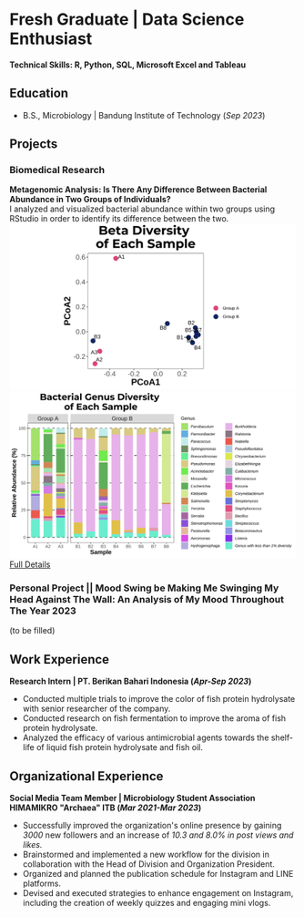 # Fresh Graduate | Data Science Enthusiast

#### Technical Skills: R, Python, SQL, Microsoft Excel and Tableau

## Education	 			        		
- B.S., Microbiology | Bandung Institute of Technology (_Sep 2023_)

## Projects
### Biomedical Research
**Metagenomic Analysis: Is There Any Difference Between Bacterial Abundance in Two Groups of Individuals?**\
I analyzed and visualized bacterial abundance within two groups using RStudio in order to identify its difference between the two.\
![plot](https://github.com/mystogray/mystogray-undergrad-thesis/blob/main/.assets/porto_betadiv.svg) ![plot](https://github.com/mystogray/mystogray-undergrad-thesis/blob/main/.assets/porto_genusabundance.svg)\
[Full Details](https://github.com/mystogray/mystogray-undergrad-thesis)
### Personal Project || **Mood Swing be Making Me Swinging My Head Against The Wall:** An Analysis of My Mood Throughout The Year 2023
(to be filled)

## Work Experience
**Research Intern | PT. Berikan Bahari Indonesia (_Apr-Sep 2023_)**
- Conducted multiple trials to improve the color of fish protein hydrolysate with senior researcher of the company.
- Conducted research on fish fermentation to improve the aroma of fish protein hydrolysate.
- Analyzed the efficacy of various antimicrobial agents towards the shelf-life of liquid fish protein hydrolysate and fish oil.

## Organizational Experience
**Social Media Team Member | Microbiology Student Association HIMAMIKRO "Archaea" ITB (_Mar 2021-Mar 2023_)**
- Successfully improved the organization's online presence by gaining *3000* new followers and an increase of *10.3 and 8.0% in post views and likes.*
- Brainstormed and implemented a new workflow for the division in collaboration with the Head of Division and Organization President.
- Organized and planned the publication schedule for Instagram and LINE platforms.
- Devised and executed strategies to enhance engagement on Instagram, including the creation of weekly quizzes and engaging mini vlogs.

